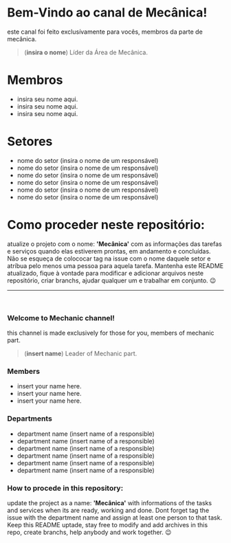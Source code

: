 # Bem-Vindo ao canal de Mecânica!
este canal foi feito exclusívamente para vocês, membros da parte de mecânica.
>(**insira o nome**) Líder da Área de Mecânica.

# Membros
- insira seu nome aqui.
- insira seu nome aqui.
- insira seu nome aqui.

# Setores
- nome do setor (insira o nome de um responsável)
- nome do setor (insira o nome de um responsável)
- nome do setor (insira o nome de um responsável)
- nome do setor (insira o nome de um responsável)
- nome do setor (insira o nome de um responsável)
- nome do setor (insira o nome de um responsável)

# Como proceder neste repositório:
atualize o projeto com o nome: **'Mecânica'** com as informações das tarefas e serviços quando elas estiverem prontas, em andamento e concluídas. Não se esqueça de colococar tag na issue com o nome daquele setor e atríbua pelo menos uma pessoa para aquela tarefa. Mantenha este README atualizado, fique à vontade para modificar e adicionar arquivos neste repositório, criar branchs, ajudar qualquer um e trabalhar em conjunto. 😉
<hr>
<br>

### Welcome to Mechanic channel!
<h10> this channel is made exclusively for those for you, members of mechanic part. </h10>
> (**insert name**) Leader of Mechanic part.

### Members
- insert your name here.  </h10>
- insert your name here. </h10>
- insert your name here. </h10>

### Departments
- department name (insert name of a responsible) </h10>
- department name (insert name of a responsible) </h10>
- department name (insert name of a responsible) </h10>
- department name (insert name of a responsible) </h10>
- department name (insert name of a responsible) </h10>
- department name (insert name of a responsible) </h10>

### How to procede in this repository:
update the project as a name: **'Mecânica'** with informations of the tasks and services when its are ready, working and done. Dont forget tag the issue with the department name and assign at least one person to that task. Keep this README uptade, stay free to modify and add archives in this repo, create branchs, help anybody and work together. 😉 </h10>
